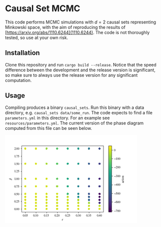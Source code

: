# Causal Set MCMC

This code performs MCMC simulations with $d=2$ causal sets representing Minkowski space, with the aim of reproducing the results of [https://arxiv.org/abs/1110.6244](1110.6244).
The code is not thoroughly tested, so use at your own risk.

## Installation

Clone this repository and run `cargo build --release`. Notice that the speed difference between the development and the release version is significant, so make sure to always use the release version for any significant computation.

## Usage

Compiling produces a binary `causal_sets`. Run this binary with a data directory, e.g. `causal_sets data/some_run`. The code expects to find a file `parameters.yml` in this directory. For an example see `resources/parameters.yml`.
The current version of the phase diagram computed from this file can be seen below.

![Phase Diagram](/resources/phase_diagram.png)